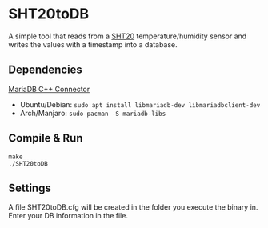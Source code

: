 # SHT20toDB
A simple tool that reads from a [SHT20](https://www.mouser.com/datasheet/2/682/Sensirion_Humidity_Sensors_SHT20_Datasheet-1274196.pdf) temperature/humidity sensor and writes the values with a timestamp into a database.

## Dependencies
[MariaDB C++ Connector](https://mariadb.com/kb/en/library/mariadb-connector-c/)  
* Ubuntu/Debian: `sudo apt install libmariadb-dev libmariadbclient-dev`  
* Arch/Manjaro: `sudo pacman -S mariadb-libs`

<!---I2C Development Headers
* Ubuntu/Debian: `sudo apt install libi2c-dev`
* Arch/Manjaro:  `sudo pacman -S i2c-tools linux-api-headers`-->

## Compile & Run
`make`  
`./SHT20toDB`

## Settings
A file SHT20toDB.cfg will be created in the folder you execute the binary in. Enter your DB information in the file.
